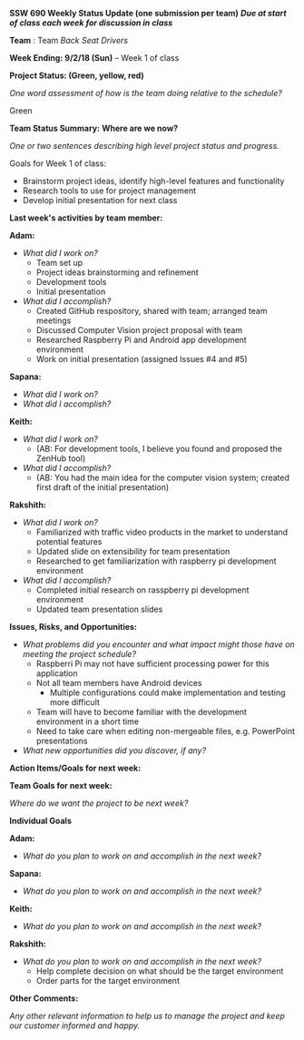 **SSW 690 Weekly Status Update (one submission per team)**
**_Due at start of class each week for discussion in class_**

**Team** : Team _Back Seat Drivers_

**Week Ending: 9/2/18 (Sun)** – Week 1 of class

**Project Status: (Green, yellow, red)**

_One word assessment of how is the team doing relative to the schedule?_

Green

**Team Status Summary:**  **Where are we now?**

_One or two sentences describing high level project status and progress._

Goals for Week 1 of class:
* Brainstorm project ideas, identify high-level features and functionality
* Research tools to use for project management
* Develop initial presentation for next class

**Last week&#39;s activities by team member:**

**Adam:**

* _What did I work on?_
  * Team set up
  * Project ideas brainstorming and refinement
  * Development tools
  * Initial presentation
* _What did I accomplish?_
  * Created GitHub respository, shared with team; arranged team meetings
  * Discussed Computer Vision project proposal with team
  * Researched Raspberry Pi and Android app development environment
  * Work on initial presentation (assigned Issues #4 and #5)

**Sapana:**

* _What did I work on?_
* _What did I accomplish?_

**Keith:**

* _What did I work on?_
  * (AB: For development tools, I believe you found and proposed the ZenHub tool)
* _What did I accomplish?_
  * (AB: You had the main idea for the computer vision system; created first draft of the initial presentation)

**Rakshith:**

* _What did I work on?_
  * Familiarized with traffic video products in the market to understand potential features
  * Updated slide on extensibility for team presentation
  * Researched to get familiarization with raspberry pi development environment
* _What did I accomplish?_
  * Completed initial research on rasspberry pi development environment
  * Updated team presentation slides

**Issues, Risks, and Opportunities:**

* _What problems did you encounter and what impact might those have on meeting the project schedule?_
  * Raspberri Pi may not have sufficient processing power for this application
  * Not all team members have Android devices
    * Multiple configurations could make implementation and testing more difficult
  * Team will have to become familiar with the development environment in a short time
  * Need to take care when editing non-mergeable files, e.g. PowerPoint presentations
* _What new opportunities did you discover, if any?_

**Action Items/Goals for next week:**

**Team Goals for next week:**

_Where do we want the project to be next week?_

**Individual Goals**

**Adam:**

- _What do you plan to work on and accomplish in the next week?_

**Sapana:**

- _What do you plan to work on and accomplish in the next week?_

**Keith:**

- _What do you plan to work on and accomplish in the next week?_

**Rakshith:**

- _What do you plan to work on and accomplish in the next week?_
  * Help complete decision on what should be the target environment
  * Order parts for the target environment

**Other Comments:**

_Any other relevant information to help us to manage the project and keep our customer informed and happy._
